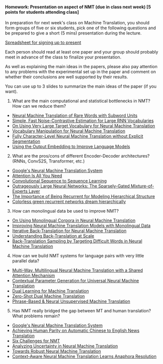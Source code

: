 #### Homework: Presentation on aspect of NMT (due in class next week) [5 points for students attending class]

In preparation for next week's class on Machine Translation, you should form groups of five or six students, pick one of the following questions and be prepared to give a short (5 mins) presentation during the lecture. 

[Spreadsheet for signing up to present](https://docs.google.com/spreadsheets/d/14GDtxQlvTTEFURvPZ6r_EeCFdpkaJ37Yu00MQ8WXsa0/edit?usp=sharing)

Each person should read at least one paper and your group should probably meet in advance of the class to finalize your presentation. 

As well as explaining the main ideas in the papers, please also pay attention to any problems with the experimental set up in the paper and comment on whether their conclusions are well supported by their results. 

You can use up to 3 slides to summarize the main ideas of the paper (if you want).


1. What are the main computational and statistical bottlenecks in NMT? How can we reduce them?
  * [Neural Machine Translation of Rare Words with Subword Units](https://arxiv.org/pdf/1508.07909.pdf)
  * [Simple, Fast Noise-Contrastive Estimation for Large RNN Vocabularies](http://www.aclweb.org/anthology/N16-1145.pdf)
  * [On Using Very Large Target Vocabulary for Neural Machine Translation](http://www.aclweb.org/anthology/P15-1001)
  * [Vocabulary Manipulation for Neural Machine Translation](http://www.aclweb.org/anthology/P16-2021)
  * [Fully Character-Level Neural Machine Translation without Explicit Segmentation](http://aclweb.org/anthology/Q17-1026)
  * [Using the Output Embedding to Improve Language Models](http://www.aclweb.org/anthology/E17-2025)

2. What are the pros/cons of different Encoder-Decoder architectures? (RNNs, ConvS2S, Transformer, etc.)
  * [Google's Neural Machine Translation System](https://arxiv.org/pdf/1609.08144.pdf)
  * [Attention Is All You Need](https://arxiv.org/abs/1706.03762)
  * [Convolutional Sequence to Sequence Learning](https://arxiv.org/pdf/1705.03122.pdf)
  * [Outrageously Large Neural Networks: The Sparsely-Gated Mixture-of-Experts Layer](https://arxiv.org/pdf/1701.06538.pdf)
  * [The Importance of Being Recurrent for Modeling Hierarchical Structure](https://arxiv.org/pdf/1803.03585.pdf)
  * [Colorless green recurrent networks dream hierarchically](https://arxiv.org/pdf/1803.11138.pdf)

3. How can monolingual data be used to improve NMT?
  * [On Using Monolingual Corpora in Neural Machine Translation](https://arxiv.org/pdf/1503.03535.pdf)
  * [Improving Neural Machine Translation Models with Monolingual Data](https://arxiv.org/abs/1511.06709)
  * [Iterative Back-Translation for Neural Machine Translation](http://www.aclweb.org/anthology/W18-2703)
  * [Understanding Back-Translation at Scale](https://arxiv.org/pdf/1808.09381.pdf)
  * [Back-Translation Sampling by Targeting Difficult Words in Neural Machine Translation](https://arxiv.org/pdf/1808.09006.pdf)

4. How can we build NMT systems for language pairs with very little parallel data?
  * [Multi-Way, Multilingual Neural Machine Translation with a Shared Attention Mechanism](http://www.aclweb.org/anthology/N16-1101)
  * [Contextual Parameter Generation for Universal Neural Machine Translation](https://arxiv.org/abs/1808.08493)
  * [Dual Learning for Machine Translation](https://arxiv.org/pdf/1611.00179.pdf)
  * [Zero-Shot Dual Machine Translation](https://arxiv.org/abs/1805.10338)
  * [Phrase-Based & Neural Unsupervised Machine Translation](https://arxiv.org/pdf/1804.07755.pdf)

5. Has NMT really bridged the gap between MT and human translation? What problems remain?
  * [Google's Neural Machine Translation System](https://arxiv.org/pdf/1609.08144.pdf)
  * [Achieving Human Parity on Automatic Chinese to English News Translation](https://www.microsoft.com/en-us/research/uploads/prod/2018/03/final-achieving-human.pdf)
  * [Six Challenges for NMT](http://www.aclweb.org/anthology/W17-3204)
  * [Analyzing Uncertainty in Neural Machine Translation](https://arxiv.org/pdf/1803.00047.pdf)
  * [Towards Robust Neural Machine Translation](https://arxiv.org/pdf/1805.06130.pdf)
  * [Context-Aware Neural Machine Translation Learns Anaphora Resolution](http://www.aclweb.org/anthology/P18-1117)

